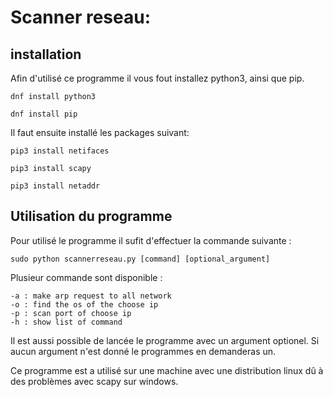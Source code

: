 # Scanner reseau:

## installation

Afin d'utilisé ce programme il vous fout installez python3, ainsi que pip.

```
dnf install python3
```

```
dnf install pip
```

Il faut ensuite installé les packages suivant:
```
pip3 install netifaces
```
```
pip3 install scapy
```
```
pip3 install netaddr
```

## Utilisation du programme

Pour utilisé le programme il sufit d'effectuer la commande suivante :
```
sudo python scannerreseau.py [command] [optional_argument]
```

Plusieur commande sont disponible :

```
-a : make arp request to all network
-o : find the os of the choose ip
-p : scan port of choose ip
-h : show list of command
```

Il est aussi possible de lancée le programme avec un argument optionel. Si aucun argument n'est donné le programmes en demanderas un.

Ce programme est a utilisé sur une machine avec une distribution linux dû à des problèmes avec scapy sur windows.